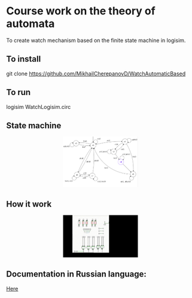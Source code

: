 # Course work on the theory of automata

To create watch mechanism based on the finite state machine in logisim.


## To install
 git clone https://github.com/MikhailCherepanovD/WatchAutomaticBased


## To run

logisim WatchLogisim.circ 

## State machine

<p align="center">
<img src="https://github.com/MikhailCherepanovD/WatchAutomaticBased/blob/master/Automatic.png" alt="" width="200"/>
</p>


## How it work


<p align="center">
<img src="https://github.com/MikhailCherepanovD/WatchAutomaticBased/blob/master/Proccessing.gif" alt="" width="200"/>
</p>

## Documentation in Russian language:

[Here](https://github.com/MikhailCherepanovD/WatchAutomaticBased/blob/master/%D0%9A%D1%83%D1%80%D1%81%D0%BE%D0%B2%D0%B0%D1%8F_%D0%A2%D0%90_%D0%A7%D0%B5%D1%80%D0%B5%D0%BF%D0%B0%D0%BD%D0%BE%D0%B2.pdf) 

